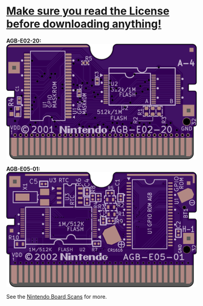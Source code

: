 # [Make sure you read the License before downloading anything!](https://github.com/HDR/NintendoPCBs/blob/master/LICENSE)

**AGB-E02-20:**
[![name](/Assets/AGB-E02-20_Front.png)](https://github.com/HDR/NintendoPCBs/tree/master/AGB-E02-20)

**AGB-E05-01:**
[![name](/Assets/AGB-E05-01_Front.png)](https://github.com/HDR/NintendoPCBs/tree/master/AGB-E05-01)



See the [Nintendo Board Scans](https://github.com/HDR/Nintendo_Board_Scans) for more.
